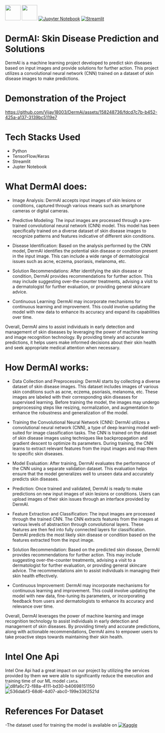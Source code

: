 [<img src="https://upload.wikimedia.org/wikipedia/commons/thumb/0/0e/Intel_logo_%282020%2C_light_blue%29.svg/300px-Intel_logo_%282020%2C_light_blue%29.svg.png" width="50">](https://www.intel.com/)
[<img src="https://www.intel.com/content/dam/develop/public/us/en/images/admin/oneapi-logo-rev-4x3-rwd.png" width="50">](https://www.intel.com/)
[![Jupyter Notebook](https://img.shields.io/badge/Jupyter%20Notebook-%23F37626.svg?style=flat&logo=jupyter&logoColor=white)](https://jupyter.org/)
[![Streamlit](https://img.shields.io/badge/Streamlit-%23000.svg?style=flat&logo=Streamlit&logoColor=white)](https://streamlit.io/)

# DermAI: Skin Disease Prediction and Solutions

DermAI is a machine learning project developed to predict skin diseases based on input images and provide solutions for further action. This project utilizes a convolutional neural network (CNN) trained on a dataset of skin disease images to make predictions.

# Demonstration of the Project

https://github.com/Vijay18003/DermAi/assets/158248736/fdcd7c7b-b452-425a-a137-3139bc5119e7



 
# Tech Stacks Used

- Python
- TensorFlow/Keras
- Streamlit
- Jupter Notebook

# What DermAI does:

- Image Analysis: DermAI accepts input images of skin lesions or conditions, captured through various means such as smartphone cameras or digital cameras.

- Predictive Modeling: The input images are processed through a pre-trained convolutional neural network (CNN) model. This model has been specifically trained on a diverse dataset of skin disease images to recognize patterns and features indicative of different skin conditions.

- Disease Identification: Based on the analysis performed by the CNN model, DermAI identifies the potential skin disease or condition present in the input image. This can include a wide range of dermatological issues such as acne, eczema, psoriasis, melanoma, etc.

- Solution Recommendations: After identifying the skin disease or condition, DermAI provides recommendations for further action. This may include suggesting over-the-counter treatments, advising a visit to a dermatologist for further evaluation, or providing general skincare advice.

- Continuous Learning: DermAI may incorporate mechanisms for continuous learning and improvement. This could involve updating the model with new data to enhance its accuracy and expand its capabilities over time.

Overall, DermAI aims to assist individuals in early detection and management of skin diseases by leveraging the power of machine learning and image recognition technology. By providing timely and accurate predictions, it helps users make informed decisions about their skin health and seek appropriate medical attention when necessary.
# How DermAI works:

- Data Collection and Preprocessing: DermAI starts by collecting a diverse dataset of skin disease images. This dataset includes images of various skin conditions such as acne, eczema, psoriasis, melanoma, etc. These images are labeled with their corresponding skin diseases for supervised learning. Before training the model, the images may undergo preprocessing steps like resizing, normalization, and augmentation to enhance the robustness and generalization of the model.

- Training the Convolutional Neural Network (CNN): DermAI utilizes a convolutional neural network (CNN), a type of deep learning model well-suited for image classification tasks. The CNN is trained on the dataset of skin disease images using techniques like backpropagation and gradient descent to optimize its parameters. During training, the CNN learns to extract relevant features from the input images and map them to specific skin diseases.

- Model Evaluation: After training, DermAI evaluates the performance of the CNN using a separate validation dataset. This evaluation helps ensure that the model generalizes well to unseen data and accurately predicts skin diseases.

- Prediction: Once trained and validated, DermAI is ready to make predictions on new input images of skin lesions or conditions. Users can upload images of their skin issues through an interface provided by DermAI.

- Feature Extraction and Classification: The input images are processed through the trained CNN. The CNN extracts features from the images at various levels of abstraction through convolutional layers. These features are then fed into fully connected layers for classification. DermAI predicts the most likely skin disease or condition based on the features extracted from the input image.

- Solution Recommendation: Based on the predicted skin disease, DermAI provides recommendations for further action. This may include suggesting over-the-counter treatments, advising a visit to a dermatologist for further evaluation, or providing general skincare advice. The recommendations aim to assist individuals in managing their skin health effectively.

- Continuous Improvement: DermAI may incorporate mechanisms for continuous learning and improvement. This could involve updating the model with new data, fine-tuning its parameters, or incorporating feedback from users and dermatologists to enhance its accuracy and relevance over time.

Overall, DermAI leverages the power of machine learning and image recognition technology to assist individuals in early detection and management of skin diseases. By providing timely and accurate predictions, along with actionable recommendations, DermAI aims to empower users to take proactive steps towards maintaining their skin health.

# Intel One Api
Intel One Api had a great impact on our project by utilizing the services provided by them we were able to significantly reduce the execution and training time 
of our ML model `cimta`.
![d8fa6c72-f88a-4111-bd30-b40698151150](https://github.com/t-aswath/mdeditor/assets/119417646/01dbaa20-3499-4c71-bc01-c48b71ae2b79)
![536dabf3-68d6-4d07-abc0-199e3362521d](https://github.com/t-aswath/mdeditor/assets/119417646/904aa562-7b50-4a1a-9c2b-5f9f08be1a5f)

# References For Dataset
-The dataset used for training the model is available on  [![Kaggle](https://img.shields.io/badge/Kaggle-%23000.svg?style=flat&logo=Kaggle&logoColor=white)](https://www.kaggle.com/)
